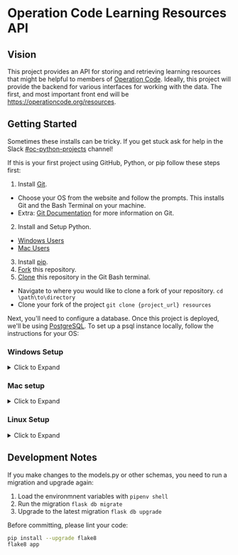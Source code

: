 # Operation Code Learning Resources API

## Vision

This project provides an API for storing and retrieving learning resources that might be helpful to members of [Operation Code](https://operationcode.org/). Ideally, this project will provide the backend for various interfaces for working with the data. The first, and most important front end will be https://operationcode.org/resources.

## Getting Started

Sometimes these installs can be tricky.  If you get stuck ask for help in the Slack [#oc-python-projects](https://operation-code.slack.com/messages/C7NJLCCMB) channel!

If this is your first project using GitHub, Python, or pip follow these steps first:
1. Install [Git](https://git-scm.com/downloads).
- Choose your OS from the website and follow the prompts.  This installs Git and the Bash Terminal on your machine.
- Extra: [Git Documentation](https://git-scm.com/doc) for more information on Git.
2. Install and Setup Python.
- [Windows Users](https://docs.python.org/3/using/windows.html)
- [Mac Users](https://docs.python.org/3/using/mac.html)
3. Install [pip](https://pip.pypa.io/en/stable/installing/).
4. [Fork](https://help.github.com/articles/fork-a-repo/) this repository.
5. [Clone](https://help.github.com/articles/cloning-a-repository/) this repository in the Git Bash terminal.
- Navigate to where you would like to clone a fork of your repository. `cd \path\to\directory`
- Clone your fork of the project `git clone {project_url} resources`


Next, you'll need to configure a database. Once this project is deployed, we'll be using [PostgreSQL](https://www.postgresql.org/docs/). To set up a psql instance locally, follow the instructions for your OS:

### Windows Setup

<details>
<summary>Click to Expand</summary>

1. Setup up paths and system variables:
- Search --> Edit the [system environment variables](https://docs.microsoft.com/en-us/windows/desktop/shell/user-environment-variables) --> Environment Variables... --> Path --> Edit... --> New --> Enter `C:\ProgramData\chocolatey\bin` --> OK
- New --> `C:\Program Files\PostgreSQL\10\bin` --> OK
2. Close out of Environment Variables and System Properites.
3. Start your administrative shell. `ctrl + x` --> Windows Powershell (Admin).
- **Make sure you use the _admin powershell_ throughout all the steps.**
4. [Install Chocolatey](https://chocolatey.org/docs/installation#installing-chocolatey) if you do not already have it installed.
5. In your powershell (admin), run `choco install postgresql10`. Follow the prompts.
6. Upgrade postgresql: `choco upgrade postgresql`.
7. Start postgres: `psql -U postgres` you will see postgres-# in the terminal.
8. Create your user with `CREATE USER name WITH PASSWORD 'password';` The terminal will print CREATE ROLE.
9. Alter your role with permission to create a database with `ALTER USER name WITH CREATEDB CREATEROLE;` The terminal will print ALTER ROLE
10. Check everything is in order with `\du`. The terminal will print a table with Role name, Atrributes, and Member columns. If your user is listed you are good to go.
11. Create a database with: `CREATE DATABASE resources OWNER name;`.
12. Connect to the resources database: `\c resources`. If you see `resources =>` you are ready to move on to the next steps.
13. Navigate to the cloned repo directory `cd \path\to\resources`. (see step 6 under getting started)
14. Install virtualenv if you do not have it. `pip install virtualenv`.
15. [Create a virtual environment](https://docs.python.org/3/library/venv.html) called venv `python -m virtualenv venv`.
16. Set Execution Policy to unrestricted `Set-ExecutionPolicy Unrestricted -Force`
17. Activate the virtual environment `venv\Scripts\Activate.ps1`
18. Install the required dependencies `pip install pipenv`
21. Install --dev `pip install --dev`.
20. Edit the `.env` file with the following string, but replace the user, password, and database with whatever you used for your setup in the previous commands:
```
SQLALCHEMY_DATABASE_URI=postgresql://aaron:password@127.0.0.1:5432/resources
```
21. Optionally, enable debugging by adding this line to the `.env` file: `FLASK_ENV=development`
22. Run `pipenv shell` to load all the environment variables from `.env`
23. Create the tables in your database with `flask db-migrate create-tables`
24. Tell flask that your database is up to date with `flask db stamp head`
25. Populate your database with the resources `flask db-migrate init`
26. Start your development server with `flask run` and you're ready to go!
27. Check your work: Open your browser and go to `localhost:5000/api/v1/resources`. You should see a list of objects.
</details>

### Mac setup

<details>
<summary>Click to Expand</summary>

1. [Install Homebrew](https://brew.sh/) if you do not already have it installed
2. In your terminal, run `brew install postgresql`
3. Start postgres: `pg_ctl -D /usr/local/var/postgres start`
4. Ensure postgres is running: `pg_ctl -V`
5. Create your user with `createuser -d -P aaron` (replace "aaron" with your own name). You will be prompted to enter a password for this user.
Note: if you try to use the same username as the user you are logged in as, you will encounter an error. Instead, create a new postgres username.
6. Create a database with `createdb resources -U aaron` ("resources" is the name of the database, feel free to replace it with whatever you like. make sure you replace "aaron" with whatever you chose as your username in the previous step).
7. Now you should have postgres listening on the default port with your username and password. Edit the `.env` file with the following string, but replace the user, password, and database with whatever you used for your setup in the previous commands:
```
SQLALCHEMY_DATABASE_URI=postgresql://aaron:password@127.0.0.1:5432/resources
```
8. Navigate to the cloned repo directory `cd \path\to\resources`. (see step 6 under getting started)
9. Install virtualenv if you do not have it. `pip install virtualenv`.(This may need to be run with 'pip3' in place of 'pip'.)
10. [Create a virtual environment](https://docs.python.org/3/library/venv.html) called venv `python -m virtualenv venv` (If your linux machine is creating the virtualenv with python2.X you will need to run `python -m virtualenv --python=/usr/bin/python3.7 venv`. This will force the virtualenv to be created with the minimum required version of python.)
11. Activate virtual environment `source venv/bin/activate` 
12. Install the required dependencies 'pip install pipenv'. 
13. Install --dev `pipenv install --dev`.
14. Optionally, enable debugging by adding this line to the `.env` file: `FLASK_ENV=development`
15. Run `pipenv shell` to load all the environment variables from `.env`
16. Create the tables in your database with `flask db-migrate create-tables`
17. Tell flask that your database is up to date with `flask db stamp head`
18. Populate your database with the resources `flask db-migrate init`
19. Start your development server with `flask run` and you're ready to go!
20. Check your work: Open your browser and go to `localhost:5000/api/v1/resources`. You should see a list of objects.
</details>


### Linux Setup

<details>
<summary>Click to Expand</summary>

1. Install postgresql. On A Debian or Ubuntu based system(Linux Mint, elementaryOS, etc), this would look like

	```bash
	sudo apt install postgresql postgresql-contrib
	#postgresql-contrib is an optional package that adds some additional utilities to make using postgresql easier
	```
2. On an Ubuntu based system, Postgresql will automatically be enabled when installing it this way.
3. Ensure postgres is running: `psql -V`
4. Create your user with `sudo -u postgres createuser -d -P --interactive`. This will give you a prompt to create a new user. It will ask for the name of the role to add. This is your username. Then it will ask for your password. You must pick a username, that is different from an existing login name on your computer. For example, if you are logged into your computer as "aaron", pick a name other than "aaron". The prompt will than ask if you want to be a superuser. Just press "y", and enter.
5. Create a database with `sudo -u postgres createdb resources -U aaron` ("resources" is the name we are giving to the database. You can call it whatever you'd like. Make sure to replace "aaron", with whatever username you gave to your postgres user.). **Note: In order for this to work on linux/unix you must change the "method" column for all types to "trust" in the pg__hba.conf file most likely located here: `/etc/postgresql/10/main/pg_hba.conf`.
6. Now you should be able to scroll up on this page, and start following along with the Mac setup instructions, starting at step #7.
</details>


## Development Notes

If you make changes to the models.py or other schemas, you need to run a migration and upgrade again:

1. Load the environmnent variables with `pipenv shell`
2. Run the migration `flask db migrate`
3. Upgrade to the latest migration `flask db upgrade`

Before committing, please lint your code:

```sh
pip install --upgrade flake8
flake8 app
```

